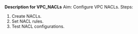**Description for VPC_NACLs**
Aim: Configure VPC NACLs.
Steps:
1. Create NACLs.
2. Set NACL rules.
3. Test NACL configurations.
